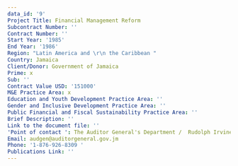 ```yaml
---
data_id: '9'
Project Title: Financial Management Reform
Subcontract Number: ''
Contract Number: ''
Start Year: '1985'
End Year: '1986'
Region: "Latin America and \r\n the Caribbean "
Country: Jamaica
Client/Donor: Government of Jamaica
Prime: x
Sub: ''
Contract Value USD: '151000'
M&E Practice Area: x
Education and Youth Development Practice Area: ''
Gender and Inclusive Development Practice Area: ''
Public Financial and Fiscal Sustainability Practice Area: ''
Brief Description: ''
Link to the document file: ''
'Point of contact ': The Auditor General's Department /  Rudolph Irvine
Email: audgen@auditorgeneral.gov.jm
Phone: '1-876-926-8309 '
Publications Link: ''
---
```

